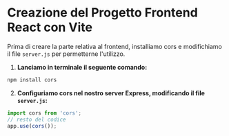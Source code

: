 # Creazione del Progetto Frontend React con Vite

Prima di creare la parte relativa al frontend, installiamo cors e modifichiamo il file `server.js` per permetterne l'utilizzo.

1. **Lanciamo in terminale il seguente comando:** 

```bash
npm install cors
```

2. **Configuriamo cors nel nostro server Express, modificando il file `server.js`:**

```javascript
import cors from 'cors';
// resto del codice
app.use(cors());
```